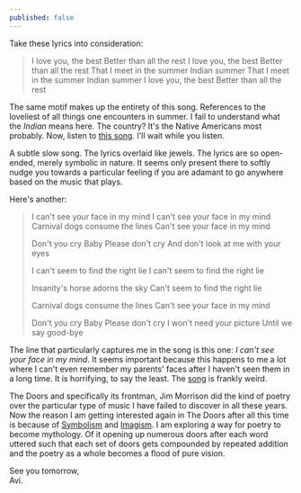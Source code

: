 ```yaml
---
published: false
---
```

Take these lyrics into consideration:

>I love you, the best 
Better than all the rest 
I love you, the best 
Better than all the rest 
That I meet in the summer 
Indian summer 
That I meet in the summer 
Indian summer 
I love you, the best 
Better than all the rest

The same motif makes up the entirety of this song. References to the loveliest of all things one encounters in summer. I fail to understand what the _Indian_ means here. The country? It's the Native Americans most probably. Now, listen to [this song](https://www.youtube.com/watch?v=3zHZzxJtOKw "YouTube link to The Doors' Indian Summer"). I'll wait while you listen.

A subtle slow song. The lyrics overlaid like jewels. The lyrics are so open-ended, merely symbolic in nature. It seems only present there to softly nudge you towards a particular feeling if you are adamant to go anywhere based on the music that plays. 

Here's another:

>I can't see your face in my mind
I can't see your face in my mind
Carnival dogs consume the lines
Can't see your face in my mind
>
>Don't you cry
Baby
Please don't cry
And don't look at me with your eyes
>
>I can't seem to find the right lie
I can't seem to find the right lie
>
>Insanity's horse adorns the sky
Can't seem to find the right lie
>
>Carnival dogs consume the lines
Can't see your face in my mind
>
>Don't you cry
Baby
Please don't cry
I won't need your picture
Until we say good-bye

The line that particularly captures me in the song is this one: _I can't see your face in my mind_. It seems important because this happens to me a lot where I can't even remember my parents' faces after I haven't seen them in a long time. It is horrifying, to say the least. The [song](https://www.youtube.com/watch?v=p0TRzTSIQI8 "YouTube link to The Doors' I Can't See Your Face In My Mind") is frankly weird. 

The Doors and specifically its frontman, Jim Morrison did the kind of poetry over the particular type of music I have failed to discover in all these years. Now the reason I am getting interested again in The Doors after all this time is because of [Symbolism](https://en.wikipedia.org/wiki/Symbolism_(arts) "Wikipedia article for Symbolism") and [Imagism](https://en.wikipedia.org/wiki/Imagism "Wikipedia article for Imagism"). I am exploring a way for poetry to become mythology. Of it opening up numerous doors after each word uttered such that each set of doors gets compounded by repeated addition and the poetry as a whole becomes a flood of pure vision. 

See you tomorrow,  
Avi.

